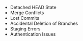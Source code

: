 - Detached HEAD State
- Merge Conflicts
- Lost Commits
- Accidental Deletion of Branches
- Staging Errors
- Authentication Issues